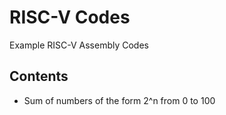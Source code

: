# RISC-V Codes
Example RISC-V Assembly Codes

## Contents
- Sum of numbers of the form 2^n from 0 to 100
